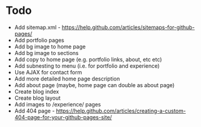 # Todo

- Add sitemap.xml - https://help.github.com/articles/sitemaps-for-github-pages/
- Add portfolio pages
- Add bg image to home page
- Add bg image to sections
- Add copy to home page (e.g. portfolio links, about, etc etc)
- Add subnesting to menu (i.e. for portfolio and experience)
- Use AJAX for contact form
- Add more detailed home page description
- Add about page (maybe, home page can double as about page)
- Create blog index
- Create blog layout
- Add images to /experience/ pages
- Add 404 page - https://help.github.com/articles/creating-a-custom-404-page-for-your-github-pages-site/